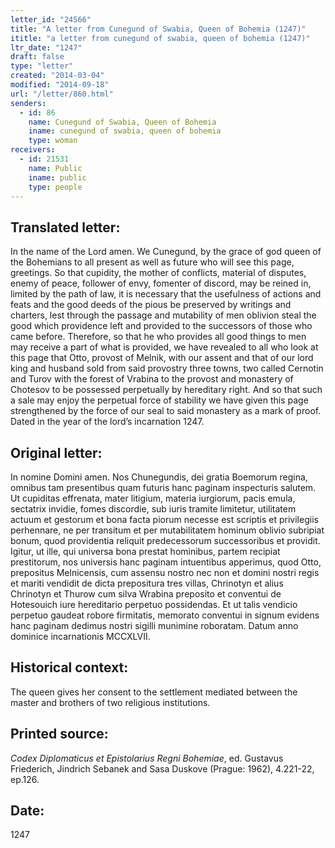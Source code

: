 ```yaml
---
letter_id: "24566"
title: "A letter from Cunegund of Swabia, Queen of Bohemia (1247)"
ititle: "a letter from cunegund of swabia, queen of bohemia (1247)"
ltr_date: "1247"
draft: false
type: "letter"
created: "2014-03-04"
modified: "2014-09-18"
url: "/letter/860.html"
senders:
  - id: 86
    name: Cunegund of Swabia, Queen of Bohemia
    iname: cunegund of swabia, queen of bohemia
    type: woman
receivers:
  - id: 21531
    name: Public
    iname: public
    type: people
---
```

<h2> Translated letter:</h2>In the name of the Lord amen.  We Cunegund, by the grace of god queen of the Bohemians to all present as well as future who will see this page, greetings.
So that cupidity, the mother of conflicts, material of disputes, enemy of peace, follower of envy, fomenter of discord, may be reined in, limited by the path of law, it is necessary that the usefulness of actions and feats and the good deeds of the pious be preserved by writings and charters, lest through the passage and mutability of men oblivion steal the good which providence left and provided to the successors of those who came before.  Therefore, so that he who provides all good things to men may receive a part of what is provided, we have revealed to all who look at this page that Otto, provost of Melnik, with our assent and that of our lord king and husband sold from said provostry three towns, two called Cernotin and Turov with the forest of Vrabina to the provost and monastery of Chotesov to be possessed perpetually by hereditary right.  And so that such a sale may enjoy the perpetual force of stability we have given this page strengthened by the force of our seal to said monastery as a mark of proof.
Dated in the year of the lord’s incarnation 1247.
<h2 class="mt-4"> Original letter:</h2>In nomine Domini amen.  Nos Chunegundis, dei gratia Boemorum regina, omnibus tam presentibus quam futuris hanc paginam inspecturis salutem.  Ut cupiditas effrenata, mater litigium, materia iurgiorum, pacis emula, sectatrix invidie, fomes discordie, sub iuris tramite limitetur, utilitatem actuum et gestorum et bona facta piorum necesse est scriptis et privilegiis perhennare, ne per transitum et per mutabilitatem hominum oblivio subripiat bonum, quod providentia reliquit predecessorum successoribus et providit.  Igitur, ut ille, qui universa bona prestat hominibus, partem recipiat prestitorum, nos universis hanc paginam intuentibus apperimus, quod Otto, prepositus Melnicensis, cum assensu nostro nec non et domini nostri regis et mariti vendidit de dicta prepositura tres villas, Chrinotyn et alius Chrinotyn et Thurow cum silva Wrabina preposito et conventui de Hotesouich iure hereditario perpetuo possidendas.  Et ut talis vendicio perpetuo gaudeat robore firmitatis, memorato conventui in signum evidens hanc paginam dedimus nostri sigilli munimine roboratam.
Datum anno dominice incarnationis MCCXLVII.
<h2 class="mt-4"> Historical context:</h2>The queen gives her consent to the settlement mediated between the master and brothers of two religious institutions.
<h2 class="mt-4"> Printed source:</h2><p><em>Codex Diplomaticus et Epistolarius Regni Bohemiae</em>, ed. Gustavus Friederich, Jindrich Sebanek and Sasa Duskove (Prague: 1962), 4.221-22, ep.126.</p><h2 class="mt-4"> Date:</h2>1247